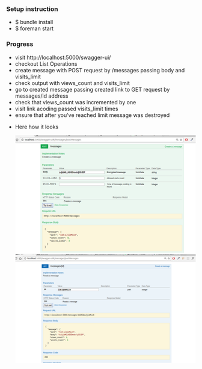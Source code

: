 <h3>Setup instruction</h3>
<ul>
    <li>$ bundle install</li>
    <li>$ foreman start</li>
</ul>

<h3>Progress</h3>
<ul>
    <li>visit http://localhost:5000/swagger-ui/</li>
    <li>checkout List Operations</li>
    <li>create message with POST request by /messages passing body and visits_limit</li>
    <li>check output with views_count and visits_limit</li>
    <li>go to created message passing created link to GET request by messages/id address</li>
    <li>check that views_count was incremented by one</li>
    <li>visit link acoding passed visits_limit times</li>
    <li>ensure that after you've reached limit message was destroyed</li>
    <li>
        <p>Here how it looks</p>
        <img src="https://raw.githubusercontent.com/AlexPurhalo/kottans-ruby-2016-back/master/guide/visits-limit-implementation.png"/>
        <img src="https://raw.githubusercontent.com/AlexPurhalo/kottans-ruby-2016-back/master/guide/visits-limit-view.png"/>
    </li>
</ul>